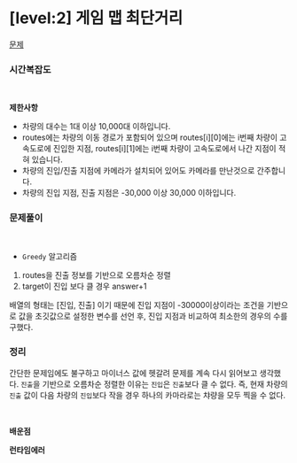 # [level:2] 게임 맵 최단거리

[문제](https://school.programmers.co.kr/learn/courses/30/lessons/42884?language=javascript)

### 시간복잡도

<br>

**제한사항**

- 차량의 대수는 1대 이상 10,000대 이하입니다.
- routes에는 차량의 이동 경로가 포함되어 있으며 routes[i][0]에는 i번째 차량이 고속도로에 진입한 지점, routes[i][1]에는 i번째 차량이 고속도로에서 나간 지점이 적혀 있습니다.
- 차량의 진입/진출 지점에 카메라가 설치되어 있어도 카메라를 만난것으로 간주합니다.
- 차량의 진입 지점, 진출 지점은 -30,000 이상 30,000 이하입니다.

### 문제풀이

<br>

- `Greedy` 알고리즘

1. routes을 진출 정보를 기반으로 오름차순 정렬
2. target이 진입 보다 클 경우 answer+1

배열의 형태는 [진입, 진출] 이기 때문에 진입 지점이 -30000이상이라는 조건을 기반으로 값을 초깃값으로 설정한 변수를 선언 후, 진입 지점과 비교하여 최소한의 경우의 수를 구했다.

### 정리

간단한 문제임에도 불구하고 마이너스 값에 헷갈려 문제를 계속 다시 읽어보고 생각했다. `진출`을 기반으로 오름차순 정렬한 이유는 `진입`은 `진출`보다 클 수 없다. 즉, 현재 차량의 `진출` 값이 다음 차량의 `진입`보다 작을 경우 하나의 카마라로는 챠량을 모두 찍을 수 없다.

<br>

**배운점**

**런타임에러**
